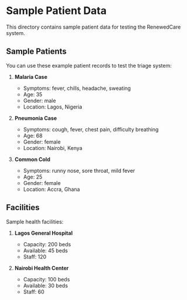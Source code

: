 # Sample Patient Data

This directory contains sample patient data for testing the RenewedCare system.

## Sample Patients

You can use these example patient records to test the triage system:

1. **Malaria Case**
   - Symptoms: fever, chills, headache, sweating
   - Age: 35
   - Gender: male
   - Location: Lagos, Nigeria

2. **Pneumonia Case**
   - Symptoms: cough, fever, chest pain, difficulty breathing
   - Age: 68
   - Gender: female
   - Location: Nairobi, Kenya

3. **Common Cold**
   - Symptoms: runny nose, sore throat, mild fever
   - Age: 25
   - Gender: female
   - Location: Accra, Ghana

## Facilities

Sample health facilities:

1. **Lagos General Hospital**
   - Capacity: 200 beds
   - Available: 45 beds
   - Staff: 120

2. **Nairobi Health Center**
   - Capacity: 100 beds
   - Available: 30 beds
   - Staff: 60
